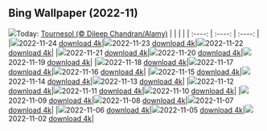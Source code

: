 ## Bing Wallpaper (2022-11)
![](https://global.bing.com/th?id=OHR.HelianthusAnnuus_FR-CA2914361934_UHD.jpg&w=1000)Today: [Tournesol (© Dileep Chandran/Alamy)](https://global.bing.com/th?id=OHR.HelianthusAnnuus_FR-CA2914361934_UHD.jpg)
|      |      |      |
| :----: | :----: | :----: |
|![](https://global.bing.com/th?id=OHR.HelianthusAnnuus_FR-CA2914361934_UHD.jpg&pid=hp&w=384&h=216&rs=1&c=4)2022-11-24 [download 4k](https://global.bing.com/th?id=OHR.HelianthusAnnuus_FR-CA2914361934_UHD.jpg)|![](https://global.bing.com/th?id=OHR.Waterleidingduinen_FR-CA5619739294_UHD.jpg&pid=hp&w=384&h=216&rs=1&c=4)2022-11-23 [download 4k](https://global.bing.com/th?id=OHR.Waterleidingduinen_FR-CA5619739294_UHD.jpg)|![](https://global.bing.com/th?id=OHR.FIFA2022_FR-CA2819429914_UHD.jpg&pid=hp&w=384&h=216&rs=1&c=4)2022-11-22 [download 4k](https://global.bing.com/th?id=OHR.FIFA2022_FR-CA2819429914_UHD.jpg)|
|![](https://global.bing.com/th?id=OHR.LandartPainting_FR-CA5376849908_UHD.jpg&pid=hp&w=384&h=216&rs=1&c=4)2022-11-21 [download 4k](https://global.bing.com/th?id=OHR.LandartPainting_FR-CA5376849908_UHD.jpg)|![](https://global.bing.com/th?id=OHR.ZNPVR_FR-CA1697257096_UHD.jpg&pid=hp&w=384&h=216&rs=1&c=4)2022-11-20 [download 4k](https://global.bing.com/th?id=OHR.ZNPVR_FR-CA1697257096_UHD.jpg)|![](https://global.bing.com/th?id=OHR.IslamicArt_FR-CA5207661974_UHD.jpg&pid=hp&w=384&h=216&rs=1&c=4)2022-11-19 [download 4k](https://global.bing.com/th?id=OHR.IslamicArt_FR-CA5207661974_UHD.jpg)|
|![](https://global.bing.com/th?id=OHR.McKenzieRiverTrail_FR-CA9894516223_UHD.jpg&pid=hp&w=384&h=216&rs=1&c=4)2022-11-18 [download 4k](https://global.bing.com/th?id=OHR.McKenzieRiverTrail_FR-CA9894516223_UHD.jpg)|![](https://global.bing.com/th?id=OHR.Unesco50_FR-CA0628216636_UHD.jpg&pid=hp&w=384&h=216&rs=1&c=4)2022-11-17 [download 4k](https://global.bing.com/th?id=OHR.Unesco50_FR-CA0628216636_UHD.jpg)|![](https://global.bing.com/th?id=OHR.LontraCanadensis_FR-CA0260110421_UHD.jpg&pid=hp&w=384&h=216&rs=1&c=4)2022-11-16 [download 4k](https://global.bing.com/th?id=OHR.LontraCanadensis_FR-CA0260110421_UHD.jpg)|
|![](https://global.bing.com/th?id=OHR.SanGiovanni_FR-CA0563431178_UHD.jpg&pid=hp&w=384&h=216&rs=1&c=4)2022-11-15 [download 4k](https://global.bing.com/th?id=OHR.SanGiovanni_FR-CA0563431178_UHD.jpg)|![](https://global.bing.com/th?id=OHR.MountAbu_FR-CA0483708750_UHD.jpg&pid=hp&w=384&h=216&rs=1&c=4)2022-11-14 [download 4k](https://global.bing.com/th?id=OHR.MountAbu_FR-CA0483708750_UHD.jpg)|![](https://global.bing.com/th?id=OHR.HainesEagle_FR-CA0056054316_UHD.jpg&pid=hp&w=384&h=216&rs=1&c=4)2022-11-13 [download 4k](https://global.bing.com/th?id=OHR.HainesEagle_FR-CA0056054316_UHD.jpg)|
|![](https://global.bing.com/th?id=OHR.VimyRidge_FR-CA5149038551_UHD.jpg&pid=hp&w=384&h=216&rs=1&c=4)2022-11-12 [download 4k](https://global.bing.com/th?id=OHR.VimyRidge_FR-CA5149038551_UHD.jpg)|![](https://global.bing.com/th?id=OHR.PeytoIce_FR-CA1078672406_UHD.jpg&pid=hp&w=384&h=216&rs=1&c=4)2022-11-11 [download 4k](https://global.bing.com/th?id=OHR.PeytoIce_FR-CA1078672406_UHD.jpg)|![](https://global.bing.com/th?id=OHR.HedgehogNest_FR-CA9987206596_UHD.jpg&pid=hp&w=384&h=216&rs=1&c=4)2022-11-10 [download 4k](https://global.bing.com/th?id=OHR.HedgehogNest_FR-CA9987206596_UHD.jpg)|
|![](https://global.bing.com/th?id=OHR.YiPeng_FR-CA9943051763_UHD.jpg&pid=hp&w=384&h=216&rs=1&c=4)2022-11-09 [download 4k](https://global.bing.com/th?id=OHR.YiPeng_FR-CA9943051763_UHD.jpg)|![](https://global.bing.com/th?id=OHR.CrestedButteEclispe_FR-CA9523060616_UHD.jpg&pid=hp&w=384&h=216&rs=1&c=4)2022-11-08 [download 4k](https://global.bing.com/th?id=OHR.CrestedButteEclispe_FR-CA9523060616_UHD.jpg)|![](https://global.bing.com/th?id=OHR.MarathonSunday_FR-CA0718239693_UHD.jpg&pid=hp&w=384&h=216&rs=1&c=4)2022-11-07 [download 4k](https://global.bing.com/th?id=OHR.MarathonSunday_FR-CA0718239693_UHD.jpg)|
|![](https://global.bing.com/th?id=OHR.Trossachs_FR-CA9368427438_UHD.jpg&pid=hp&w=384&h=216&rs=1&c=4)2022-11-06 [download 4k](https://global.bing.com/th?id=OHR.Trossachs_FR-CA9368427438_UHD.jpg)|![](https://global.bing.com/th?id=OHR.Deities_FR-CA9415810034_UHD.jpg&pid=hp&w=384&h=216&rs=1&c=4)2022-11-05 [download 4k](https://global.bing.com/th?id=OHR.Deities_FR-CA9415810034_UHD.jpg)|![](https://global.bing.com/th?id=OHR.Calacas_FR-CA3736936313_UHD.jpg&pid=hp&w=384&h=216&rs=1&c=4)2022-11-02 [download 4k](https://global.bing.com/th?id=OHR.Calacas_FR-CA3736936313_UHD.jpg)|
